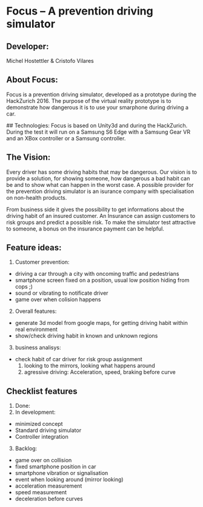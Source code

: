 # Focus – A prevention driving simulator

## Developer:
Michel Hostettler & Cristofo Vilares

## About Focus:
Focus is a prevention driving simulator, developed as a prototype during the HackZurich 2016.
The purpose of the virtual reality prototype is to demonstrate how dangerous it is to use your smarphone during driving a car.

## Technologies:
Focus is based on Unity3d and during the HackZurich. During the test it will run on a Samsung S6 Edge with a Samsung Gear VR and an XBox controller or a Samsung controller. 

## The Vision:
Every driver has some driving habits that may be dangerous. Our vision is to provide a solution, for showing someone, how dangerous a bad habit can be and to show what can happen in the worst case. A possible provider for the prevention driving simulator is an isurance company with specialisation on non-health products. 

From business side it gives the possibility to get informations about the driving habit of an insured customer. An Insurance can assign customers to risk groups and predict a possible risk. To make the simulator test attractive to someone, a bonus on the insurance payment can be helpful.

## Feature ideas:
1. Customer prevention:
  - driving a car through a city with oncoming traffic and pedestrians
  - smartphone screen fixed on a position, usual low position hiding from cops ;)
  - sound or vibrating to notificate driver
  - game over when colision happens
2. Overall features:
  - generate 3d model from google maps, for getting driving habit within real environment
  - show/check driving habit in known and unknown regions
3. business analisys:
  - check habit of car driver for risk group assignment
    1. looking to the mirrors, looking what happens around
    2. agressive driving: Acceleration, speed, braking before curve

## Checklist features
1. Done:
2. In development:
  - minimized concept
  - Standard driving simulator 
  - Controller integration
3. Backlog:
  - game over on collision
  - fixed smartphone position in car
  - smartphone vibration or signalisation
  - event when looking around (mirror looking)
  - acceleration measurement
  - speed measurement
  - deceleration before curves
